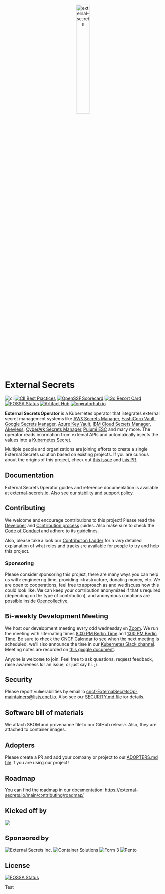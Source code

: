 <p align="center">
    <img src="assets/eso-logo-large.png" width="30%" align="center" alt="external-secrets">
</p>

# External Secrets

![ci](https://github.com/external-secrets/external-secrets/actions/workflows/ci.yml/badge.svg?branch=main)
[![CII Best Practices](https://bestpractices.coreinfrastructure.org/projects/5327/badge)](https://bestpractices.coreinfrastructure.org/projects/5947)
[![OpenSSF Scorecard](https://api.securityscorecards.dev/projects/github.com/external-secrets/external-secrets/badge)](https://securityscorecards.dev/viewer/?uri=github.com/external-secrets/external-secrets)
[![Go Report Card](https://goreportcard.com/badge/github.com/external-secrets/external-secrets)](https://goreportcard.com/report/github.com/external-secrets/external-secrets)
[![FOSSA Status](https://app.fossa.com/api/projects/git%2Bgithub.com%2Fexternal-secrets%2Fexternal-secrets.svg?type=shield)](https://app.fossa.com/projects/git%2Bgithub.com%2Fexternal-secrets%2Fexternal-secrets?ref=badge_shield)
<a href="https://artifacthub.io/packages/helm/external-secrets-operator/external-secrets"><img alt="Artifact Hub" src="https://img.shields.io/endpoint?url=https://artifacthub.io/badge/repository/external-secrets" /></a>
<a href="https://operatorhub.io/operator/external-secrets-operator"><img alt="operatorhub.io" src="https://img.shields.io/badge/operatorhub.io-external--secrets-brightgreen" /></a>

**External Secrets Operator** is a Kubernetes operator that integrates external
secret management systems like [AWS Secrets
Manager](https://aws.amazon.com/secrets-manager/), [HashiCorp
Vault](https://www.vaultproject.io/), [Google Secrets
Manager](https://cloud.google.com/secret-manager), [Azure Key
Vault](https://azure.microsoft.com/en-us/services/key-vault/), [IBM Cloud Secrets Manager](https://www.ibm.com/cloud/secrets-manager), [Akeyless](https://akeyless.io), [CyberArk Secrets Manager](https://www.cyberark.com/products/secrets-management/), [Pulumi ESC](https://www.pulumi.com/product/esc/) and many more. The
operator reads information from external APIs and automatically injects the
values into a [Kubernetes
Secret](https://kubernetes.io/docs/concepts/configuration/secret/).

Multiple people and organizations are joining efforts to create a single External Secrets solution based on existing projects. If you are curious about the origins of this project, check out [this issue](https://github.com/external-secrets/kubernetes-external-secrets/issues/47) and [this PR](https://github.com/external-secrets/kubernetes-external-secrets/pull/477).

## Documentation

External Secrets Operator guides and reference documentation is available at [external-secrets.io](https://external-secrets.io). Also see our [stability and support](https://external-secrets.io/main/introduction/stability-support/) policy.

## Contributing

We welcome and encourage contributions to this project! Please read the [Developer](https://www.external-secrets.io/main/contributing/devguide/) and [Contribution process](https://www.external-secrets.io/main/contributing/process/) guides. Also make sure to check the [Code of Conduct](https://www.external-secrets.io/main/contributing/coc/) and adhere to its guidelines.

Also, please take a look our [Contribution Ladder](CONTRIBUTOR_LADDER.md) for a _very_ detailed explanation of what roles and tracks are available for people to try and help this project.

### Sponsoring

Please consider sponsoring this project, there are many ways you can help us with: engineering time, providing infrastructure, donating money, etc. We are open to cooperations, feel free to approach as and we discuss how this could look like. We can keep your contribution anonymized if that's required (depending on the type of contribution), and anonymous donations are possible inside [Opencollective](https://opencollective.com/external-secrets-org).

## Bi-weekly Development Meeting

We host our development meeting every odd wednesday on [Zoom](https://zoom-lfx.platform.linuxfoundation.org/meeting/92843470602?password=b953d8fb-825b-48ae-8fd7-226e498cc316). We run the meeting with alternating times [8:00 PM Berlin Time](https://dateful.com/time-zone-converter?t=20:00&tz=Europe/Berlin) and [1:00 PM Berlin Time](https://dateful.com/time-zone-converter?t=13:00&tz=Europe/Berlin). Be sure to check the [CNCF Calendar](https://zoom-lfx.platform.linuxfoundation.org/meetings/externalsecretsoperator?view=month) to see when the next meeting is scheduled, we'll also announce the time in our [Kubernetes Slack channel](https://kubernetes.slack.com/messages/external-secrets).
Meeting notes are recorded on [this google document](https://docs.google.com/document/d/1etFaDlLd01PUWuMlAwCXnpUg85QiTkNjw0SHu-rQjDs/).

Anyone is welcome to join. Feel free to ask questions, request feedback, raise awareness for an issue, or just say hi. ;)

## Security

Please report vulnerabilities by email to cncf-ExternalSecretsOp-maintainers@lists.cncf.io. Also see our [SECURITY.md file](SECURITY.md) for details.

## Software bill of materials
We attach SBOM and provenance file to our GitHub release. Also, they are attached to container images.

## Adopters

Please create a PR and add your company or project to our [ADOPTERS.md file](ADOPTERS.md) if you are using our project!

## Roadmap

You can find the roadmap in our documentation: https://external-secrets.io/main/contributing/roadmap/

## Kicked off by

![](assets/Godaddylogo_2020.png)

## Sponsored by

![External Secrets Inc.](assets/ESI_Logo.svg)
![Container Solutions](assets/CS_logo_1.png)
![Form 3](assets/form3_logo.png)
![Pento ](assets/pento_logo.png)


## License
[![FOSSA Status](https://app.fossa.com/api/projects/git%2Bgithub.com%2Fexternal-secrets%2Fexternal-secrets.svg?type=large)](https://app.fossa.com/projects/git%2Bgithub.com%2Fexternal-secrets%2Fexternal-secrets?ref=badge_large)

Test
